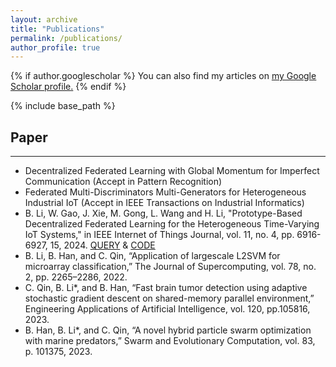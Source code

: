 ```yaml
---
layout: archive
title: "Publications"
permalink: /publications/
author_profile: true
---
```


{% if author.googlescholar %}
  You can also find my articles on <u><a href="{{author.googlescholar}}">my Google Scholar profile</a>.</u>
{% endif %}

{% include base_path %}

<!-- {% for post in site.publications reversed %}
  {% include archive-single.html %}
{% endfor %} -->


## Paper
-----
* Decentralized Federated Learning with Global Momentum for Imperfect Communication (Accept in Pattern Recognition)
* Federated Multi-Discriminators Multi-Generators for Heterogeneous Industrial IoT (Accept in IEEE Transactions on Industrial Informatics)
* B. Li, W. Gao, J. Xie, M. Gong, L. Wang and H. Li, "Prototype-Based Decentralized Federated Learning for the Heterogeneous Time-Varying IoT Systems," in IEEE Internet of Things Journal, vol. 11, no. 4, pp. 6916-6927, 15, 2024.  [QUERY](https://ieeexplore.ieee.org/document/10246848) & [CODE](https://github.com/baoshengli96/DeProFL)
* B. Li, B. Han, and C. Qin, “Application of largescale L2SVM for microarray classification,” The Journal of Supercomputing, vol. 78, no. 2, pp. 2265–2286, 2022.
* C. Qin, B. Li*, and B. Han, “Fast brain tumor detection using adaptive stochastic gradient descent on shared-memory parallel environment,” Engineering Applications of Artificial Intelligence, vol. 120, pp.105816, 2023.
* B. Han, B. Li*, and C. Qin, “A novel hybrid particle swarm optimization with marine predators,” Swarm and Evolutionary Computation, vol. 83, p. 101375, 2023.
